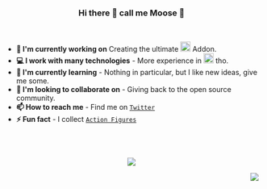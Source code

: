 <div align="center">

### Hi there 👋 call me Moose 🦌

</div>
<br>




- **🔭 I'm currently working on** Creating the ultimate <img src="https://cdn.simpleicons.org/storybook/FF4785" style="width:20px;" /> Addon.
- **💻 I work with many technologies** - More experience in <img src="https://cdn.simpleicons.org/angular/DD0031" style="width:20px;" /> tho.
- **🌱 I'm currently learning** - Nothing in particular, but I like new ideas, give me some.
- **👯 I'm looking to collaborate on** - Giving back to the open source community.
- **📫 How to reach me** - Find me on [`Twitter`](https://twitter.com/mooseSheriff)
- **⚡ Fun fact** - I collect [`Action Figures`](https://www.youtube.com/@sheriffMoose)

<br>
<br>
<div align="center">

![](https://github-readme-stats.vercel.app/api?username=sheriffMoose&show_icons=true&theme=radical)

</div>

<div align="right">

![](https://visitor-badge.laobi.icu/badge?page_id=sheriffMoose)

</div>